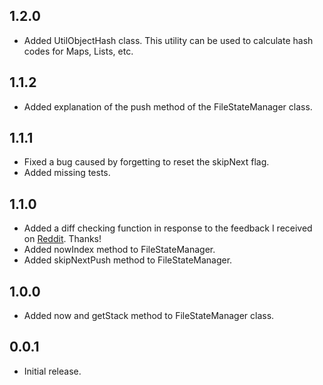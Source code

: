 ## 1.2.0

* Added UtilObjectHash class. This utility can be used to calculate hash codes for Maps, Lists, etc.

## 1.1.2

* Added explanation of the push method of the FileStateManager class.

## 1.1.1

* Fixed a bug caused by forgetting to reset the skipNext flag.
* Added missing tests.

## 1.1.0

* Added a diff checking function in response to the feedback I received on [Reddit](https://www.reddit.com/r/FlutterDev/comments/1ejrf4b/package_for_easy_undo_and_redo/?utm_source=share&utm_medium=web3x&utm_name=web3xcss&utm_term=1&utm_content=share_button). Thanks!
* Added nowIndex method to FileStateManager.
* Added skipNextPush method to FileStateManager.

## 1.0.0

* Added now and getStack method to FileStateManager class.

## 0.0.1

* Initial release.
